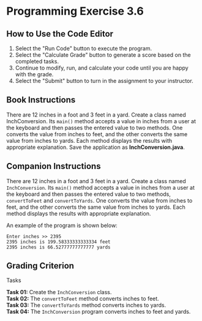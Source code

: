 # Programming Exercise 3.6

## How to Use the Code Editor

1. Select the "Run Code" button to execute the program.
2. Select the "Calculate Grade" button to generate a score based on the completed tasks.
3. Continue to modify, run, and calculate your code until you are happy with the grade.
4. Select the "Submit" button to turn in the assignment to your instructor.

## Book Instructions

There are 12 inches in a foot and 3 feet in a yard.
Create a class named InchConversion.
Its `main()` method accepts a value in inches from a user at the keyboard and then passes the entered value to two methods.
One converts the value from inches to feet, and the other converts the same value from inches to yards.
Each method displays the results with appropriate explanation.
Save the application as **InchConversion.java**.

## Companion Instructions

There are 12 inches in a foot and 3 feet in a yard.
Create a class named `InchConversion`.
Its `main()` method accepts a value in inches from a user at the keyboard and then passes the entered value to two methods, `convertToFeet` and `convertToYards`.
One converts the value from inches to feet, and the other converts the same value from inches to yards.
Each method displays the results with appropriate explanation.

An example of the program is shown below:
```
Enter inches >> 2395
2395 inches is 199.58333333333334 feet
2395 inches is 66.52777777777777 yards
```

## Grading Criterion

Tasks

**Task 01:**  Create the `InchConversion` class.  
**Task 02:**  The `convertToFeet` method converts inches to feet.  
**Task 03:**  The `convertToYards` method converts inches to yards.  
**Task 04:**  The `InchConversion` program converts inches to feet and yards.  
